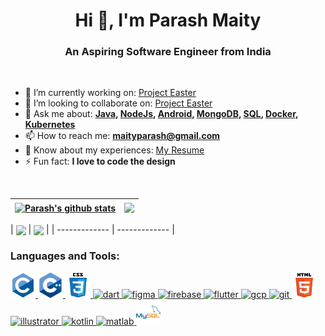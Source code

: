 <h1 align="center">Hi 👋, I'm Parash Maity</h1>
<h3 align="center">An Aspiring Software Engineer from India</h3>
<br>

- 🔭 I’m currently working on:  [Project Easter](https://github.com/Project-Easter/Flutter-UI)
- 👯 I’m looking to collaborate on: [Project Easter](https://github.com/Project-Easter/Flutter-UI)
- 💬 Ask me about: **[Java](https://www.java.com), [NodeJs](https://nodejs.org), [Android](https://developer.android.com), [MongoDB](https://www.mongodb.com), [SQL](https://developer.mozilla.org/en-US/docs/Glossary/SQL), [Docker](https://www.docker.com), [Kubernetes](https://kubernetes.io)**
- 📫 How to reach me: **maityparash@gmail.com**
- 📄 Know about my experiences: [My Resume](https://drive.google.com/drive/folders/XXXXXXXXXXXXXXXXXXXXXXXX?usp=sharing)
- ⚡ Fun fact: **I love to code the design**
<br>

| <a href="#"><img align="center" src="https://github-readme-stats.vercel.app/api?username=parashmaity&show_icons=true&include_all_commits=true&theme=blue-green" alt="Parash's github stats" /></a> | <a href="#"><img align="center" src="https://github-readme-stats.vercel.app/api/top-langs/?username=parashmaity&layout=compact&theme=blue-green&hide_border=true" /></a> |
| ------------- | ------------- |

| <img align="center" width="48%" src="https://github-readme-stats.vercel.app/api?username=parashmaity&show_icons=true&theme=blue-green" /> | 
  <img align="center" width="48%" src="https://github-readme-stats.vercel.app/api/top-langs/?username=parashmaity&show_icons=true&theme=blue-green" /> | 
| ------------- | ------------- |
<br>

<h3 align="left">Languages and Tools:</h3>
<p align="left"> <a href="https://www.cprogramming.com/" target="_blank"> <img src="https://raw.githubusercontent.com/devicons/devicon/master/icons/c/c-original.svg" alt="c" width="40" height="40"/> </a> <a href="https://www.w3schools.com/cpp/" target="_blank"> <img src="https://raw.githubusercontent.com/devicons/devicon/master/icons/cplusplus/cplusplus-original.svg" alt="cplusplus" width="40" height="40"/> </a> <a href="https://www.w3schools.com/css/" target="_blank"> <img src="https://raw.githubusercontent.com/devicons/devicon/master/icons/css3/css3-original-wordmark.svg" alt="css3" width="40" height="40"/> </a> <a href="https://dart.dev" target="_blank"> <img src="https://www.vectorlogo.zone/logos/dartlang/dartlang-icon.svg" alt="dart" width="40" height="40"/> </a> <a href="https://www.figma.com/" target="_blank"> <img src="https://www.vectorlogo.zone/logos/figma/figma-icon.svg" alt="figma" width="40" height="40"/> </a> <a href="https://firebase.google.com/" target="_blank"> <img src="https://www.vectorlogo.zone/logos/firebase/firebase-icon.svg" alt="firebase" width="40" height="40"/> </a> <a href="https://flutter.dev" target="_blank"> <img src="https://www.vectorlogo.zone/logos/flutterio/flutterio-icon.svg" alt="flutter" width="40" height="40"/> </a> <a href="https://cloud.google.com" target="_blank"> <img src="https://www.vectorlogo.zone/logos/google_cloud/google_cloud-icon.svg" alt="gcp" width="40" height="40"/> </a> <a href="https://git-scm.com/" target="_blank"> <img src="https://www.vectorlogo.zone/logos/git-scm/git-scm-icon.svg" alt="git" width="40" height="40"/> </a> <a href="https://www.w3.org/html/" target="_blank"> <img src="https://raw.githubusercontent.com/devicons/devicon/master/icons/html5/html5-original-wordmark.svg" alt="html5" width="40" height="40"/> </a> <a href="https://www.adobe.com/in/products/illustrator.html" target="_blank"> <img src="https://www.vectorlogo.zone/logos/adobe_illustrator/adobe_illustrator-icon.svg" alt="illustrator" width="40" height="40"/> </a> <a href="https://kotlinlang.org" target="_blank"> <img src="https://www.vectorlogo.zone/logos/kotlinlang/kotlinlang-icon.svg" alt="kotlin" width="40" height="40"/> </a> <a href="https://www.mathworks.com/" target="_blank"> <img src="https://upload.wikimedia.org/wikipedia/commons/2/21/Matlab_Logo.png" alt="matlab" width="40" height="40"/> </a> <a href="https://www.mysql.com/" target="_blank"> <img src="https://raw.githubusercontent.com/devicons/devicon/master/icons/mysql/mysql-original-wordmark.svg" alt="mysql" width="40" height="40"/> </a> <a href="https://www.photoshop.com/en" target="_blank">
